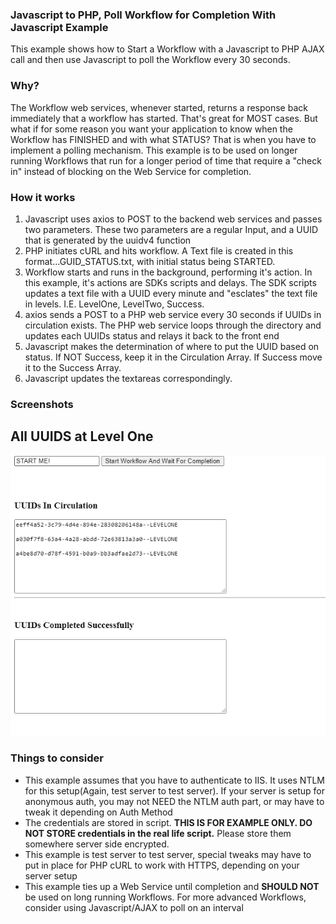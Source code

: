 ### Javascript to PHP, Poll Workflow for Completion With Javascript Example

This example shows how to Start a Workflow with a Javascript to PHP AJAX call and then use Javascript to poll the Workflow every 30 seconds.

### Why?

The Workflow web services, whenever started, returns a response back immediately that a workflow has started. That's great for MOST cases. But
what if for some reason you want your application to know when the Workflow has FINISHED and with what STATUS? That
is when you have to implement a polling mechanism. This example is to be used on longer running Workflows that run for a longer period of time
that require a "check in" instead of blocking on the Web Service for completion.

### How it works

1. Javascript uses axios to POST to the backend web services and passes two parameters. These two parameters are a regular Input, and a UUID that is generated by the uuidv4 function
2. PHP initiates cURL and hits workflow. A Text file is created in this format...GUID_STATUS.txt, with initial status being STARTED.
3. Workflow starts and runs in the background, performing it's action. In this example, it's actions are SDKs scripts and delays. The SDK scripts
updates a text file with a UUID every minute and "esclates" the text file in levels. I.E. LevelOne, LevelTwo, Success.
4. axios sends a POST to a PHP web service every 30 seconds if UUIDs in circulation exists. The PHP web service loops through the directory and updates each UUIDs status and relays it back to the front end
5. Javascript makes the determination of where to put the UUID based on status. If NOT Success, keep it in the Circulation Array. If Success
move it to the Success Array.
6. Javascript updates the textareas correspondingly.

### Screenshots

## All UUIDS at Level One
![All UUIDS at Level One](https://github.com/CabarrusCo/Laserfiche-Workflow-Web-Services-API-Examples/blob/master/Javascript-To-PHP-POLL-WORKFLOW-Javascript/Screenshots/LEVELONE.PNG)

### Things to consider

+ This example assumes that you have to authenticate to IIS. It uses NTLM for this setup(Again, test server to test server). If your server is setup for anonymous auth, you may not NEED the NTLM auth part, or may have to tweak it depending on Auth Method
+ The credentials are stored in script. **THIS IS FOR EXAMPLE ONLY. DO NOT STORE credentials in the real life script.** Please store them somewhere server side encrypted.
+ This example is test server to test server, special tweaks may have to put in place for PHP cURL to work with HTTPS, depending on your server setup
+ This example ties up a Web Service until completion and **SHOULD NOT** be used on long running Workflows. For more advanced Workflows, consider using Javascript/AJAX to poll on an interval

